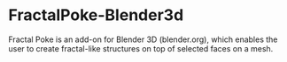 # FractalPoke-Blender3d
Fractal Poke is an add-on for Blender 3D (blender.org), which enables the user to create fractal-like structures on top of selected faces on a mesh.

